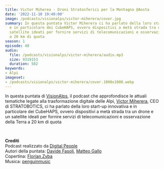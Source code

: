 ```yaml
---
title: Victor Miherea - Droni Stratosferici per la Montagna @Aosta
date: '2022-11-10 19:40:00'
image: /podcasts/visionalps/victor-miherera/cover.jpg
summary: In questa puntata Victor Miherera ci ha parlato della loro start-up innovativa
  e in particolare dei CubeHAPS, ovvero dispositivi a metà strada tra un drone e un
  satellite ideati per fornire servizi di telecomunicazioni e osservazione della Terra
  a 20 km di quota
season: 1
episode: 40
audio:
  file: /podcasts/visionalps/victor-miherera/audio.mp3
  size: 9319153
  duration: 582
keywords:
- Alpi
imageset:
- /podcasts/visionalps/victor-miherera/cover.1000x1000.webp
---
```


In questa puntata di [VisionAlps](https://www.visionalps.com/), il podcast che approfondisce le attuali tematiche legate alla trasformazione digitale delle Alpi, [Victor Miherera](https://www.linkedin.com/in/victor-miherea/), CEO di STRATOBOTICS, ci ha parlato della loro start-up innovativa e in particolare dei CubeHAPS, ovvero dispositivi a metà strada tra un drone e un satellite ideati per fornire servizi di telecomunicazioni e osservazione della Terra a 20 km di quota

<br>

**Crediti**<br>
Podcast realizzato da [Digital People](https://w3id.org/digitalpeople)<br>
Autori della puntata: [Davide Fasoli](https://www.linkedin.com/in/davide-fasoli-2b3246179/), [Matteo Gallo](https://www.linkedin.com/in/matteo-gallo-4a5ab31a8/)<br>
Copertina: [Florian Zyba](https://www.linkedin.com/in/florian-zyba/)<br>
Musica: [penguinmusic](https://pixabay.com/users/penguinmusic-24940186/)